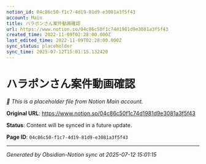 ```yaml
---
notion_id: 04c86c50-f1c7-4d19-81d9-e3081a3f5f43
account: Main
title: ハラポンさん案件動画確認
url: https://www.notion.so/04c86c50f1c74d1981d9e3081a3f5f43
created_time: 2022-11-09T02:28:00.000Z
last_edited_time: 2022-11-09T02:28:00.000Z
sync_status: placeholder
sync_time: 2025-07-12T15:01:15.132420
---
```


# ハラポンさん案件動画確認

*🔄 This is a placeholder file from Notion Main account.*

**Original URL**: https://www.notion.so/04c86c50f1c74d1981d9e3081a3f5f43

**Status**: Content will be synced in a future update.

**Page ID**: `04c86c50-f1c7-4d19-81d9-e3081a3f5f43`

---

*Generated by Obsidian-Notion sync at 2025-07-12 15:01:15*
